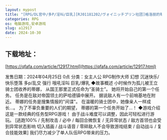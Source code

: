 ```yaml
---
layout: mypost
title: "[RPG/DL官中/多P/淫叫/巨乳][RJ01181202/ヴォイニッチプリン社团]格洛丽的蒂娜 / グローリー・オブ・ティアナ[Ver1.01][PC+安卓/1.3G]"
categories: RPG
os: 电脑游戏,安卓游戏
slug: a12917
date: 2024-10-30
---
```


## 下载地址：

[https://qfafa.com/article/12917.html](https://qfafa.com/article/12917.html)

发售日期：2024年04月25日 0点
分类：女主人公 RPG制作大师 幻想 沉迷快乐/快乐堕落 多p/乱交 强行 哦吼淫叫 巨乳/爆乳
◆故事概述
小时候作为孤儿被王立骑士团收养的蒂娜，
从国王那里正式任命为“圣骑士”。
她将开始自己的第一个任务。
任务是在敌对帝国领土的萨哈德镇中展开。
据说敌人有一个前哨基地在附近。
蒂娜的任务是搜集情报的"间谍"。
在温暖的骑士团中，她像亲人一样成长…。
为了不辜负重要的人们的期望，
蒂娜的第一个任务开始了…！
◆游戏介绍
这是一款经典的任务型RPG游戏！
由于战斗难度可以调整，因此可轻松进行游玩。
\[逃跑100% / 先制攻击 / 必中 / 每回合微恢复 / 无异常状态 / 敌方首领也会受到异常状态影响
切入插画 / 战斗语音 / 零碎敌人不会导致游戏结束 / 自动战斗 / 复合技能效果\]
我们尽力减少了单人队伍RPG带来的压力。